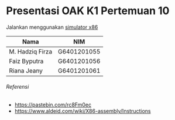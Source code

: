 # Presentasi OAK K1 Pertemuan 10
Jalankan menggunakan [simulator x86](https://kobzol.github.io/davis/ "kobzol.github.io/davis")

Nama | NIM
--- | --- 
M. Hadziq Firza | G6401201055
Faiz Byputra | G6401201056
Riana Jeany | G6401201061

###### Referensi
- https://pastebin.com/rc8Fm0ec
- https://www.aldeid.com/wiki/X86-assembly/Instructions
